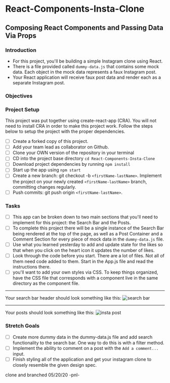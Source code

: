 # React-Components-Insta-Clone

## Composing React Components and Passing Data Via Props

### **Introduction**

- For this project, you'll be building a simple Instagram clone using React.
- There is a file provided called `dummy-data.js` that contains some mock data. Each object in the mock data represents a faux Instagram post.
- Your React application will receive faux post data and render each as a separate Instagram post.

### **Objectives**

### **Project Setup**

This project was put together using create-react-app (CRA). You will not need to install CRA in order to make this project work. Follow the steps below to setup the project with the proper dependencies.

- [ ] Create a forked copy of this project.
- [ ] Add your team lead as collaborator on Github.
- [ ] Clone your OWN version of the repository in your terminal
- [ ] CD into the project base directory `cd React-Components-Insta-Clone`
- [ ] Download project dependencies by running `npm install`
- [ ] Start up the app using `npm start`
- [ ] Create a new branch: git checkout -b `<firstName-lastName>`. Implement the project on your newly created `<firstName-lastName>` branch, committing changes regularly.
- [ ] Push commits: git push origin `<firstName-lastName>`.

### **Tasks**

- [ ] This app can be broken down to two main sections that you'll need to implement for this project: the Search Bar and the Posts.
- [ ] To complete this project there will be a single instance of the Search Bar being rendered at the top of the page, as well as a Post Container and a Comment Section for every piece of mock data in the `dummy-data.js` file.
- [ ] Use what you learned yesterday to add and update state for the likes so that when you click on the heart icon it updates the number of likes.
- [ ] Look through the code before you start. There are a lot of files. Not all of them need code added to them.
      Start in the App.js file and read the instructions there.
- [ ] you'll want to add your own styles via CSS. To keep things organized, have the CSS file that corresponds with a component live in the same directory as the component file.

---

Your search bar header should look something like this:
![search bar](/assets/ig_search_bar.png)

---

Your posts should look something like this:
![insta post](/assets/ig_post.png)

### Stretch Goals

- [ ] Create more dummy data in the dummy-data.js file and add search functionality to the search bar. One way to do this is with a filter method.
- [ ] Implement the ability to comment on a post with the `Add a comment...` input.
- [ ] Finish styling all of the application and get your instagram clone to closely resemble the given design spec.

clone and branched 05/20/20 -pnl-
